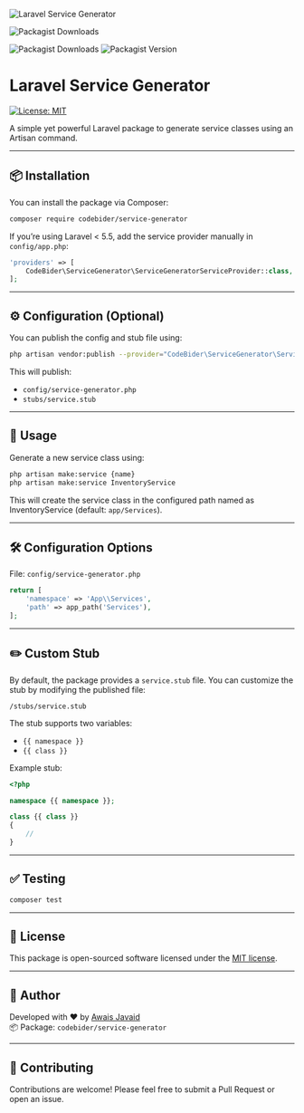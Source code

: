 ![Laravel Service Generator](https://banners.beyondco.de/Service%20Generator%20Tool.png?theme=dark&packageManager=composer+require&packageName=codebider%2Fservice-generator&pattern=zigZag&style=style_1&description=This+can+make+a+service+in+laravel+projects.&md=1&showWatermark=1&fontSize=100px&images=https%3A%2F%2Flaravel.com%2Fimg%2Flogomark.min.svg)

![Packagist Downloads](https://img.shields.io/packagist/dt/codebider/generate-crud)


![Packagist Downloads](https://img.shields.io/packagist/dt/codebider/service-generator)
![Packagist Version](https://img.shields.io/packagist/v/codebider/service-generator)
# Laravel Service Generator

[![License: MIT](https://img.shields.io/badge/license-MIT-blue.svg)](LICENSE)

A simple yet powerful Laravel package to generate service classes using an Artisan command.

---

## 📦 Installation

You can install the package via Composer:

```bash
composer require codebider/service-generator
```

If you’re using Laravel < 5.5, add the service provider manually in `config/app.php`:

```php
'providers' => [
    CodeBider\ServiceGenerator\ServiceGeneratorServiceProvider::class,
];
```

---

## ⚙️ Configuration (Optional)

You can publish the config and stub file using:

```bash
php artisan vendor:publish --provider="CodeBider\ServiceGenerator\ServiceGeneratorServiceProvider"
```

This will publish:

- `config/service-generator.php`
- `stubs/service.stub`

---

## 🧪 Usage

Generate a new service class using:

```bash
php artisan make:service {name}
php artisan make:service InventoryService
```

This will create the service class in the configured path named as InventoryService  (default: `app/Services`).

---

## 🛠 Configuration Options

File: `config/service-generator.php`

```php
return [
    'namespace' => 'App\\Services',
    'path' => app_path('Services'),
];
```

---

## ✏️ Custom Stub

By default, the package provides a `service.stub` file. You can customize the stub by modifying the published file:

```
/stubs/service.stub
```

The stub supports two variables:

- `{{ namespace }}`
- `{{ class }}`

Example stub:

```php
<?php

namespace {{ namespace }};

class {{ class }}
{
    //
}
```

---

## ✅ Testing

```bash
composer test
```

---

## 📄 License

This package is open-sourced software licensed under the [MIT license](LICENSE).

---

## 👤 Author

Developed with ❤️ by [Awais Javaid](mailto:info.awaisjavaid@gmail.com)  
📦 Package: `codebider/service-generator`

---

## 🤝 Contributing

Contributions are welcome! Please feel free to submit a Pull Request or open an issue.

